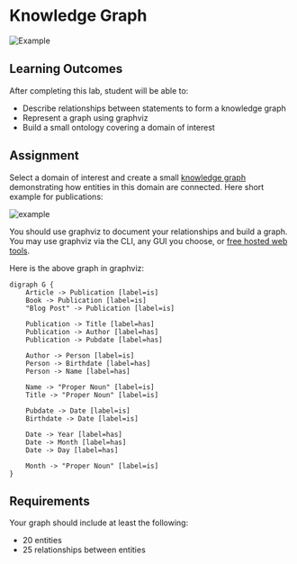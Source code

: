 Knowledge Graph
===============

![Example](https://upload.wikimedia.org/wikipedia/commons/thumb/5/52/Conceptual_Diagram_-_Example.svg/319px-Conceptual_Diagram_-_Example.svg.png)

Learning Outcomes
-----------------

After completing this lab, student will be able to:

- Describe relationships between statements to form a knowledge graph
- Represent a graph using graphviz
- Build a small ontology covering a domain of interest

Assignment
----------

Select a domain of interest and create a small [knowledge graph](https://en.wikipedia.org/wiki/Knowledge_graph) demonstrating how entities in this domain are connected. Here short example for publications:

![example](https://github.com/user-attachments/assets/cc05f924-3355-44c0-b639-16f2bd75104a)

You should use graphviz to document your relationships and build a graph. You may use graphviz via the CLI, any GUI you choose, or [free hosted web tools](https://dreampuf.github.io/GraphvizOnline/?engine=dot).

Here is the above graph in graphviz:

```graphviz
digraph G {
    Article -> Publication [label=is]
    Book -> Publication [label=is]
    "Blog Post" -> Publication [label=is]
    
    Publication -> Title [label=has]
    Publication -> Author [label=has]
    Publication -> Pubdate [label=has]

    Author -> Person [label=is]
    Person -> Birthdate [label=has]
    Person -> Name [label=has]
    
    Name -> "Proper Noun" [label=is]
    Title -> "Proper Noun" [label=is]
    
    Pubdate -> Date [label=is]
    Birthdate -> Date [label=is]
    
    Date -> Year [label=has]
    Date -> Month [label=has]
    Date -> Day [label=has]
    
    Month -> "Proper Noun" [label=is]
}
```

Requirements
------------

Your graph should include at least the following:

- 20 entities
- 25 relationships between entities
